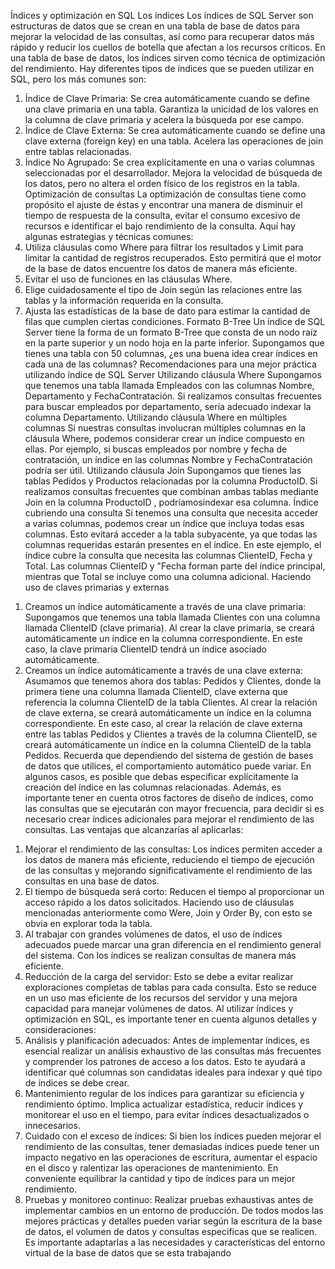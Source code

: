 Índices y optimización en SQL
Los índices
Los índices de SQL Server son estructuras de datos que se crean en una tabla de base de
datos para mejorar la velocidad de las consultas, así como para recuperar datos más rápido
y reducir los cuellos de botella que afectan a los recursos críticos. En una tabla de base de
datos, los índices sirven como técnica de optimización del rendimiento.
Hay diferentes tipos de índices que se pueden utilizar en SQL, pero los más comunes son:
1. Índice de Clave Primaria: Se crea automáticamente cuando se define una clave
primaria en una tabla. Garantiza la unicidad de los valores en la columna de clave
primaria y acelera la búsqueda por ese campo.
2. Índice de Clave Externa: Se crea automáticamente cuando se define una clave
externa (foreign key) en una tabla. Acelera las operaciones de join entre tablas
relacionadas.
3. Índice No Agrupado: Se crea explícitamente en una o varias columnas
seleccionadas por el desarrollador. Mejora la velocidad de búsqueda de los datos,
pero no altera el orden físico de los registros en la tabla.
Optimización de consultas
La optimización de consultas tiene como propósito el ajuste de éstas y encontrar una
manera de disminuir el tiempo de respuesta de la consulta, evitar el consumo excesivo de
recursos e identificar el bajo rendimiento de la consulta. Aquí hay algunas estrategias y
técnicas comunes:
1. Utiliza cláusulas como Where para filtrar los resultados y Limit para limitar la
cantidad de registros recuperados. Esto permitirá que el motor de la base de datos
encuentre los datos de manera más eficiente.
2. Evitar el uso de funciones en las cláusulas Where.
3. Elige cuidadosamente el tipo de Join según las relaciones entre las tablas y la
información requerida en la consulta.
4. Ajusta las estadísticas de la base de dato para estimar la cantidad de filas que
cumplen ciertas condiciones.
Formato B-Tree
Un índice de SQL Server tiene la forma de un formato B-Tree que consta de un nodo raíz en
la parte superior y un nodo hoja en la parte inferior.
Supongamos que tienes una tabla con 50 columnas, ¿es una buena idea crear índices en
cada una de las columnas?
Recomendaciones para una mejor práctica utilizando índice de SQL Server
Utilizando cláusula Where
Supongamos que tenemos una tabla llamada Empleados con las columnas
Nombre, Departamento y FechaContratación. Si realizamos
consultas frecuentes para buscar empleados por departamento, sería adecuado indexar la
columna Departamento.
Utilizando cláusula Where en múltiples columnas
Si nuestras consultas involucran múltiples columnas en la cláusula Where, podemos
considerar crear un índice compuesto en ellas. Por ejemplo, si buscas empleados por
nombre y fecha de contratación, un índice en las columnas Nombre y
FechaContratación podría ser útil.
Utilizando cláusula Join
Supongamos que tienes las tablas Pedidos y Productos relacionadas por la columna
ProductoID. Si realizamos consultas frecuentes que combinan ambas tablas mediante
Join en la columna ProductoID , podríamosindexar esa columna.
Índice cubriendo una consulta
Si tenemos una consulta que necesita acceder a varias columnas, podemos crear un índice
que incluya todas esas columnas. Esto evitará acceder a la tabla subyacente, ya que todas
las columnas requeridas estarán presentes en el índice.
En este ejemplo, el índice cubre la consulta que necesita las columnas ClienteID,
Fecha y Total. Las columnas ClienteID y "Fecha forman parte del índice
principal, mientras que Total se incluye como una columna adicional.
Haciendo uso de claves primarias y externas
1) Creamos un índice automáticamente a través de una clave primaria:
Supongamos que tenemos una tabla llamada Clientes con una columna llamada
ClienteID (clave primaria). Al crear la clave primaria, se creará automáticamente un
índice en la columna correspondiente.
En este caso, la clave primaria ClienteID tendrá un índice asociado automáticamente.
2) Creamos un índice automáticamente a través de una clave externa:
Asumamos que tenemos ahora dos tablas: Pedidos y Clientes, donde la primera
tiene una columna llamada ClienteID, clave externa que referencia la columna
ClienteID de la tabla Clientes. Al crear la relación de clave externa, se creará
automáticamente un índice en la columna correspondiente.
En este caso, al crear la relación de clave externa entre las tablas Pedidos y
Clientes a través de la columna ClienteID, se creará automáticamente un índice en
la columna ClienteID de la tabla Pedidos.
Recuerda que dependiendo del sistema de gestión de bases de datos que utilices, el
comportamiento automático puede variar. En algunos casos, es posible que debas
especificar explícitamente la creación del índice en las columnas relacionadas. Además, es
importante tener en cuenta otros factores de diseño de índices, como las consultas que se
ejecutarán con mayor frecuencia, para decidir si es necesario crear índices adicionales para
mejorar el rendimiento de las consultas.
Las ventajas que alcanzarías al aplicarlas:
1. Mejorar el rendimiento de las consultas: Los índices permiten acceder a los datos de
manera más eficiente, reduciendo el tiempo de ejecución de las consultas y
mejorando significativamente el rendimiento de las consultas en una base de datos.
2. El tiempo de búsqueda será corto: Reducen el tiempo al proporcionar un acceso
rápido a los datos solicitados. Haciendo uso de cláusulas mencionadas
anteriormente como Were, Join y Order By, con esto se obvia en explorar toda la
tabla.
3. Al trabajar con grandes volúmenes de datos, el uso de índices adecuados puede
marcar una gran diferencia en el rendimiento general del sistema. Con los índices se
realizan consultas de manera más eficiente.
4. Reducción de la carga del servidor: Esto se debe a evitar realizar exploraciones
completas de tablas para cada consulta. Esto se reduce en un uso mas eficiente de
los recursos del servidor y una mejora capacidad para manejar volúmenes de datos.
Al utilizar índices y optimización en SQL, es importante tener en cuenta algunos detalles y
consideraciones:
1. Análisis y planificación adecuados: Antes de implementar índices, es esencial
realizar un análisis exhaustivo de las consultas más frecuentes y comprender los
patrones de acceso a los datos. Esto te ayudará a identificar qué columnas son
candidatas ideales para indexar y qué tipo de índices se debe crear.
2. Mantenimiento regular de los índices para garantizar su eficiencia y rendimiento
óptimo. Implica actualizar estadística, reducir índices y monitorear el uso en el
tiempo, para evitar índices desactualizados o innecesarios.
3. Cuidado con el exceso de índices: Si bien los índices pueden mejorar el rendimiento
de las consultas, tener demasiadas índices puede tener un impacto negativo en las
operaciones de escritura, aumentar el espacio en el disco y ralentizar las
operaciones de mantenimiento. En conveniente equilibrar la cantidad y tipo de
índices para un mejor rendimiento.
4. Pruebas y monitoreo continuo: Realizar pruebas exhaustivas antes de implementar
cambios en un entorno de producción.
De todos modos las mejores prácticas y detalles pueden variar según la escritura de la base
de datos, el volumen de datos y consultas especificas que se realicen.
Es importante adaptarlas a las necesidades y características del entorno virtual de la base
de datos que se esta trabajando
